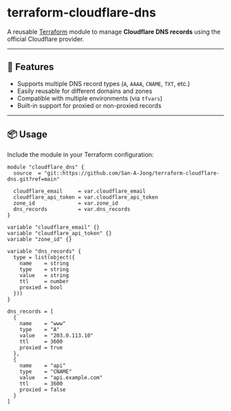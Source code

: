 # terraform-cloudflare-dns

A reusable [Terraform](https://www.terraform.io) module to manage **Cloudflare DNS records** using the official Cloudflare provider.

---

## 🔧 Features

- Supports multiple DNS record types (`A`, `AAAA`, `CNAME`, `TXT`, etc.)
- Easily reusable for different domains and zones
- Compatible with multiple environments (via `tfvars`)
- Built-in support for proxied or non-proxied records

---

## 📦 Usage

Include the module in your Terraform configuration:

```hcl
module "cloudflare_dns" {
  source  = "git::https://github.com/San-A-Jong/terraform-cloudflare-dns.git?ref=main"

  cloudflare_email     = var.cloudflare_email
  cloudflare_api_token = var.cloudflare_api_token
  zone_id              = var.zone_id
  dns_records          = var.dns_records
}

variable "cloudflare_email" {}
variable "cloudflare_api_token" {}
variable "zone_id" {}

variable "dns_records" {
  type = list(object({
    name    = string
    type    = string
    value   = string
    ttl     = number
    proxied = bool
  }))
}

dns_records = [
  {
    name    = "www"
    type    = "A"
    value   = "203.0.113.10"
    ttl     = 3600
    proxied = true
  },
  {
    name    = "api"
    type    = "CNAME"
    value   = "api.example.com"
    ttl     = 3600
    proxied = false
  }
]
